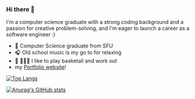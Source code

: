 ### Hi there 👋

<!--
**brianhsu305/brianhsu305** is a ✨ _special_ ✨ repository because its `README.md` (this file) appears on your GitHub profile.

Here are some ideas to get you started:

- 🔭 I’m currently working on ...
- 🌱 I’m currently learning ...
- 👯 I’m looking to collaborate on ...
- 🤔 I’m looking for help with ...
- 💬 Ask me about ...
- 📫 How to reach me: ...
- 😄 Pronouns: ...
- ⚡ Fun fact: ...
-->

I'm a computer science graduate with a strong coding background and a passion for creative problem-solving, and I'm eager to launch a career as a software engineer :)
- 🏫 Computer Science graduate from SFU
- 🎧 Old school music is my go to for relaxing
- 🏀 🏋🏻‍♀️ I like to play basketall and work out
- my [Portfolio website](https://brianhsudocode.netlify.app/)!
  
[![Top Langs](https://github-readme-stats.vercel.app/api/top-langs/?username=brianhsu305&layout=donut&theme=dark)](https://github.com/anuraghazra/github-readme-stats)

[![Anurag's GitHub stats](https://github-readme-stats.vercel.app/api?username=brianhsu305&show_icons=true&theme=dark)](https://github.com/anuraghazra/github-readme-stats)




